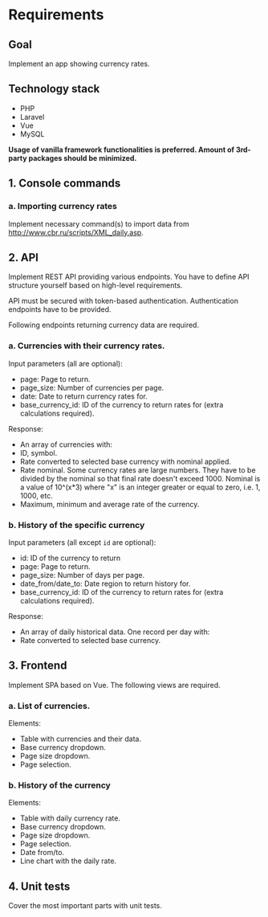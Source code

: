 # Requirements

## Goal

Implement an app showing currency rates.

## Technology stack
* PHP
* Laravel
* Vue
* MySQL

**Usage of vanilla framework functionalities is preferred. Amount of 3rd-party packages should be minimized.**

## 1. Console commands

### a. Importing currency rates

Implement necessary command(s) to import data from http://www.cbr.ru/scripts/XML_daily.asp.

## 2. API

Implement REST API providing various endpoints. You have to define API structure yourself based on high-level requirements.

API must be secured with token-based authentication. Authentication endpoints have to be provided.

Following endpoints returning currency data are required.

### a. Currencies with their currency rates.

Input parameters (all are optional):

* page: Page to return.
* page_size: Number of currencies per page.
* date: Date to return currency rates for.
* base_currency_id: ID of the currency to return rates for (extra calculations required).

Response:

* An array of currencies with:
* ID, symbol.
* Rate converted to selected base currency with nominal applied.
* Rate nominal. Some currency rates are large numbers. They have to be divided by the nominal so that final rate doesn't exceed 1000. Nominal is a value of 10^(x*3) where "x" is an integer greater or equal to zero, i.e. 1, 1000, etc.
* Maximum, minimum and average rate of the currency.

### b. History of the specific currency

Input parameters (all except `id` are optional):

* id: ID of the currency to return
* page: Page to return.
* page_size: Number of days per page.
* date_from/date_to: Date region to return history for.
* base_currency_id: ID of the currency to return rates for (extra calculations required).

Response:

* An array of daily historical data. One record per day with:
* Rate converted to selected base currency.

## 3. Frontend

Implement SPA based on Vue. The following views are required.

### a. List of currencies.

Elements:

* Table with currencies and their data.
* Base currency dropdown.
* Page size dropdown.
* Page selection.

### b. History of the currency

Elements:

* Table with daily currency rate.
* Base currency dropdown.
* Page size dropdown.
* Page selection.
* Date from/to.
* Line chart with the daily rate.

## 4. Unit tests

Cover the most important parts with unit tests.
